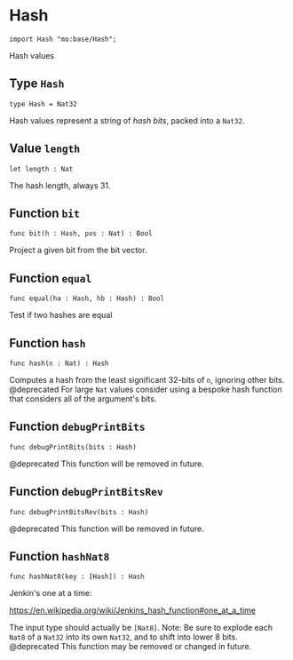 # Hash

```motoko name=import
import Hash "mo:base/Hash";
```

Hash values

## Type `Hash`
```motoko no-repl
type Hash = Nat32
```

Hash values represent a string of _hash bits_, packed into a `Nat32`.

## Value `length`
```motoko no-repl
let length : Nat
```

The hash length, always 31.

## Function `bit`
```motoko no-repl
func bit(h : Hash, pos : Nat) : Bool
```

Project a given bit from the bit vector.

## Function `equal`
```motoko no-repl
func equal(ha : Hash, hb : Hash) : Bool
```

Test if two hashes are equal

## Function `hash`
```motoko no-repl
func hash(n : Nat) : Hash
```

Computes a hash from the least significant 32-bits of `n`, ignoring other bits.
@deprecated For large `Nat` values consider using a bespoke hash function that considers all of the argument's bits.

## Function `debugPrintBits`
```motoko no-repl
func debugPrintBits(bits : Hash)
```

@deprecated This function will be removed in future.

## Function `debugPrintBitsRev`
```motoko no-repl
func debugPrintBitsRev(bits : Hash)
```

@deprecated This function will be removed in future.

## Function `hashNat8`
```motoko no-repl
func hashNat8(key : [Hash]) : Hash
```

Jenkin's one at a time:

https://en.wikipedia.org/wiki/Jenkins_hash_function#one_at_a_time

The input type should actually be `[Nat8]`.
Note: Be sure to explode each `Nat8` of a `Nat32` into its own `Nat32`, and to shift into lower 8 bits.
@deprecated This function may be removed or changed in future.
